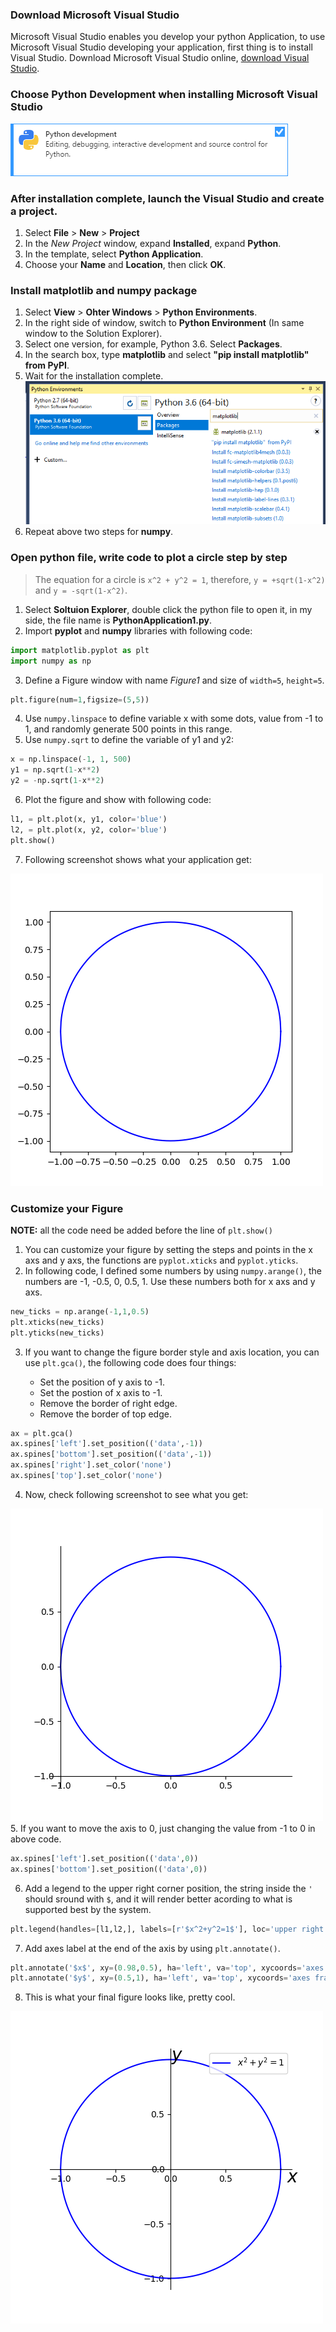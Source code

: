 ### Download Microsoft Visual Studio
Microsoft Visual Studio enables you develop your python Application, to use Microsoft Visual Studio developing your application, first thing is to install Visual Studio.
Download Microsoft Visual Studio online, [download Visual Studio](https://www.visualstudio.com/downloads/).

### Choose Python Development when installing Microsoft Visual Studio
![Choose Python development](media/installation-python-workload.png)

### After installation complete, launch the Visual Studio and create a project.
1. Select **File** > **New** > **Project**
2. In the *New Project* window, expand **Installed**, expand **Python**.
3. In the template, select **Python Application**.
4. Choose your **Name** and **Location**, then click **OK**.

### Install **matplotlib** and **numpy** package
1. Select **View** > **Ohter Windows** > **Python Environments**.
2. In the right side of window, switch to **Python Environment** (In same window to the Solution Explorer).
3. Select one version, for example, Python 3.6. Select **Packages**.
4. In the search box, type **matplotlib** and select **"pip install matplotlib" from PyPI**.
5. Wait for the installation complete.  
![Install matplotlib](media/install-matplotlib.PNG)
6. Repeat above two steps for **numpy**.

### Open python file, write code to plot a circle step by step

> The equation for a circle is `x^2 + y^2 = 1`, therefore, `y = +sqrt(1-x^2)` and `y = -sqrt(1-x^2)`.

1. Select **Soltuion Explorer**, double click the python file to open it, in my side, the file name is **PythonApplication1.py**.
2. Import **pyplot** and **numpy** libraries with following code:
```python
import matplotlib.pyplot as plt
import numpy as np
```
3. Define a Figure window with name *Figure1* and size of `width=5`, `height=5`.
```python
plt.figure(num=1,figsize=(5,5))
```
4. Use `numpy.linspace` to define variable x with some dots, value from -1 to 1, and randomly generate 500 points in this range.
5. Use `numpy.sqrt` to define the variable of y1 and y2:
```python
x = np.linspace(-1, 1, 500)
y1 = np.sqrt(1-x**2)
y2 = -np.sqrt(1-x**2)
```
6. Plot the figure and show with following code:
```python
l1, = plt.plot(x, y1, color='blue')
l2, = plt.plot(x, y2, color='blue')
plt.show()
```
7. Following screenshot shows what your application get:  

![Plot the figure for the first time](media/1.1_plotFigure.png)

### Customize your Figure
**NOTE:** all the code need be added before the line of `plt.show()`  

1. You can customize your figure by setting the steps and points in the x axs and y axs, the functions are `pyplot.xticks` and `pyplot.yticks`.
2. In following code, I defined some numbers by using `numpy.arange()`, the numbers are -1, -0.5, 0, 0.5, 1. Use these numbers both for x axs and y axs. 

```python
new_ticks = np.arange(-1,1,0.5)
plt.xticks(new_ticks)
plt.yticks(new_ticks)
```

3. If you want to change the figure border style and axis location, you can use `plt.gca()`, the following code does four things:

    + Set the position of y axis to -1.
    + Set the postion of x axis to -1.
    + Remove the border of right edge.
    + Remove the border of top edge.

```python
ax = plt.gca()
ax.spines['left'].set_position(('data',-1))
ax.spines['bottom'].set_position(('data',-1))
ax.spines['right'].set_color('none')
ax.spines['top'].set_color('none')
```

4. Now, check following screenshot to see what you get:  

![Customized the ticks and axis](media/1.2_CustomizeTicks.png)
5. If you want to move the axis to 0, just changing the value from -1 to 0 in above code.
```python
ax.spines['left'].set_position(('data',0))
ax.spines['bottom'].set_position(('data',0))
```
6. Add a legend to the upper right corner position, the string inside the `'` should sround with `$`, and it will render better acording to what is supported best by the system.
```python
plt.legend(handles=[l1,l2,], labels=[r'$x^2+y^2=1$'], loc='upper right')
```
7. Add axes label at the end of the axis by using `plt.annotate()`.
```python
plt.annotate('$x$', xy=(0.98,0.5), ha='left', va='top', xycoords='axes fraction', fontsize=20)
plt.annotate('$y$', xy=(0.5,1), ha='left', va='top', xycoords='axes fraction', textcoords='offset points',fontsize=20)
```
8. This is what your final figure looks like, pretty cool.  

![A circle plot with python](media/1.3_withlegendandAxis.png)
